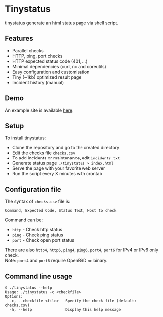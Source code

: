 # Tinystatus

tinystatus generate an html status page via shell script.

## Features

* Parallel checks
* HTTP, ping, port checks
* HTTP expected status code (401, ...)
* Minimal dependencies (curl, nc and coreutils)
* Easy configuration and customisation
* Tiny (~1kb) optimized result page
* Incident history (manual)

## Demo

An example site is available [here](https://lab.bdro.fr/tinystatus/).

## Setup

To install tinystatus:

* Clone the repository and go to the created directory
* Edit the checks file `checks.csv`
* To add incidents or maintenance, edit `incidents.txt`
* Generate status page `./tinystatus > index.html`
* Serve the page with your favorite web server
* Run the script every X minutes with crontab

## Configuration file

The syntax of `checks.csv` file is:
```
Command, Expected Code, Status Text, Host to check
```

Command can be:
* `http` - Check http status
* `ping` - Check ping status 
* `port` - Check open port status

There are also `http4`, `http6`, `ping4`, `ping6`, `port4`, `port6` for IPv4 or IPv6 only check.  
Note: `port4` and `port6` require OpenBSD `nc` binary.

## Command line usage

```
$ ./tinystatus --help
Usage: ./tinystatus -c <checkfile>
Options:
  -c, --checkfile <file>   Specify the check file (default: checks.csv)
  -h, --help               Display this help message
```
